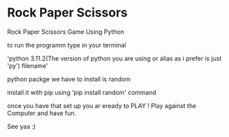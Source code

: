 # Rock Paper Scissors
Rock Paper Scissors Game Using Python 

to run the programm type in your terminal

'python 3.11.2(The version of python you are using or alias as i prefer is just 'py') filename'

python packge we have to install is random 

install it with pip using 'pip install random' command


once you have that set up you ar eready to PLAY !
Play against the Computer and have fun.



See yaa :)
